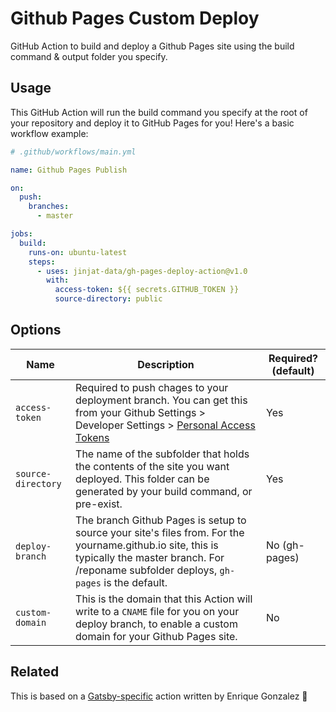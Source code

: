 # Github Pages Custom Deploy

GitHub Action to build and deploy a Github Pages site using the build command & output folder you specify.

## Usage

This GitHub Action will run the build command you specify at the root of your repository and
deploy it to GitHub Pages for you! Here's a basic workflow example:

```yml
# .github/workflows/main.yml

name: Github Pages Publish

on:
  push:
    branches:
      - master

jobs:
  build:
    runs-on: ubuntu-latest
    steps:
      - uses: jinjat-data/gh-pages-deploy-action@v1.0
        with:
          access-token: ${{ secrets.GITHUB_TOKEN }}
          source-directory: public
```

## Options

| Name               | Description                                                                                                                                                                                          | Required? (default) |
| ------------------ | ---------------------------------------------------------------------------------------------------------------------------------------------------------------------------------------------------- | ------------------- |
| `access-token`     | Required to push chages to your deployment branch. You can get this from your Github Settings > Developer Settings > [Personal Access Tokens](https://github.com/settings/tokens)                    | Yes                 |
| `source-directory` | The name of the subfolder that holds the contents of the site you want deployed. This folder can be generated by your build command, or pre-exist.                                                   | Yes                 |
| `deploy-branch`    | The branch Github Pages is setup to source your site's files from. For the yourname.github.io site, this is typically the master branch. For /reponame subfolder deploys, `gh-pages` is the default. | No (gh-pages)       |
| `custom-domain`    | This is the domain that this Action will write to a `CNAME` file for you on your deploy branch, to enable a custom domain for your Github Pages site.                                                | No                  |

## Related

This is based on a [Gatsby-specific](https://github.com/enriikke/gatsby-gh-pages-action) action written by Enrique Gonzalez 🙏
